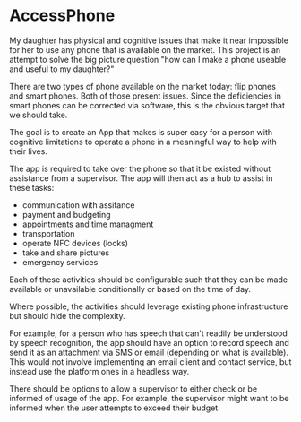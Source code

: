 # AccessPhone

My daughter has physical and cognitive issues that make it near impossible for her to use
any phone that is available on the market. This project is an attempt to solve the big
picture question "how can I make a phone useable and useful to my daughter?"

There are two types of phone available on the market today: flip phones and smart phones.
Both of those present issues. Since the deficiencies in smart phones can be corrected via
software, this is the obvious target that we should take.

The goal is to create an App that makes is super easy for a person with cognitive
limitations to operate a phone in a meaningful way to help with their lives.

The app is required to take over the phone so that it be existed without assistance from
a supervisor. The app will then act as a hub to assist in these tasks:
- communication with assitance
- payment and budgeting
- appointments and time managment
- transportation
- operate NFC devices (locks)
- take and share pictures
- emergency services

Each of these activities should be configurable such that they can be made available or
unavailable conditionally or based on the time of day.

Where possible, the activities should leverage existing phone infrastructure but should
hide the complexity.

For example, for a person who has speech that can't readily be understood by speech
recognition, the app should have an option to record speech and send it as an attachment
via SMS or email (depending on what is available). This would not involve implementing
an email client and contact service, but instead use the platform ones in a headless
way.

There should be options to allow a supervisor to either check or be informed of usage
of the app. For example, the supervisor might want to be informed when the user attempts
to exceed their budget.
